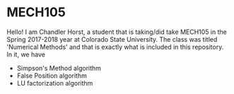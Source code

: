 # MECH105
Hello! I am Chandler Horst, a student that is taking/did take MECH105 in the Spring 2017-2018 year at Colorado State University. The class was titled 'Numerical Methods' and that is exactly what is included in this repository. In it, we have
- Simpson's Method algorithm
- False Position algorithm
- LU factorization algorithm
